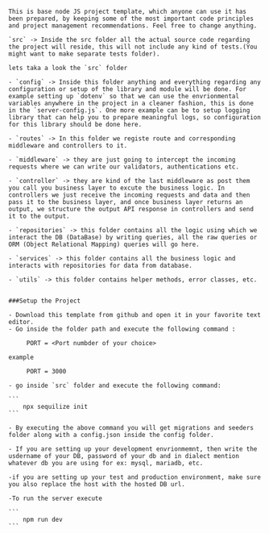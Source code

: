     This is base node JS project template, which anyone can use it has been prepared, by keeping some of the most important code principles and project management recommendations. Feel free to change anything.

    `src` -> Inside the src folder all the actual source code regarding the project will reside, this will not include any kind of tests.(You might want to make separate tests folder).

    lets taka a look the `src` folder

    - `config` -> Inside this folder anything and everything regarding any configuration or setup of the library and module will be done. For example setting up `dotenv` so that we can use the envrionmental variables anywhere in the project in a cleaner fashion, this is done in the `server-config.js`. One more example can be to setup logging library that can help you to prepare meaningful logs, so configuration for this library should be done here.

    - `routes` -> In this folder we registe route and corresponding middleware and controllers to it.

    - `middleware` -> they are just going to intercept the incoming requests where we can write our validators, authentications etc.

    - `controller` -> they are kind of the last middleware as post them you call you business layer to excute the business logic. In controllers we just receive the incoming requests and data and then pass it to the business layer, and once business layer returns an output, we structure the output API response in controllers and send it to the output.

    - `repositories` -> this folder contains all the logic using which we interact the DB (DataBase) by writing queries, all the raw queries or ORM (Object Relational Mapping) queries will go here.

    - `services` -> this folder contains all the business logic and interacts with repositories for data from database.

    - `utils` -> this folder contains helper methods, error classes, etc.


    ###Setup the Project

    - Download this template from github and open it in your favorite text editor.
    - Go inside the folder path and execute the following command :
   
   ```
        PORT = <Port numbder of your choice>
   ```

    example

   ```
        PORT = 3000
   ```

    - go inside `src` folder and execute the following command:

    ```
        npx sequilize init
    ```

    - By executing the above command you will get migrations and seeders folder along with a config.json inside the config folder.

    - If you are setting up your development envrionmemnt, then write the usdername of your DB, password of your db and in dialect mention whatever db you are using for ex: mysql, mariadb, etc.

    -if you are setting up your test and production environment, make sure you also replace the host with the hosted DB url.

    -To run the server execute 

    ```
        npm run dev
    ```

